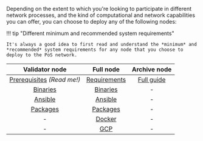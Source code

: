 Depending on the extent to which you're looking to participate in different network processes, and the kind of computational and network capabilities you can offer, you can choose to deploy any of the following nodes:

!!! tip "Different minimum and recommended system requirements"

    It's always a good idea to first read and understand the *minimum* and *recommended* system requirements for any node that you choose to deploy to the PoS network.

|                      Validator node                      |                         Full node                          |             Archive node             |
| :------------------------------------------------------: | :--------------------------------------------------------: | :----------------------------------: |
| [Prerequisites](validator/prerequisites.md) *(Read me!)* | [Requirements](full-node/full-node-system-requirements.md) | [Full guide](erigon-archive-node.md) |
|       [Binaries](validator/validator-binaries.md)        |        [Binaries](full-node/full-node-binaries.md)         |                  -                   |
|        [Ansible](validator/validator-ansible.md)         |         [Ansible](full-node/full-node-ansible.md)          |                  -                   |
|       [Packages](validator/validator-packages.md)        |        [Packages](full-node/full-node-packages.md)         |                  -                   |
|                            -                             |          [Docker](full-node/full-node-docker.md)           |                  -                   |
|                            -                             |             [GCP](full-node/full-node-gcp.md)              |                  -                   |
